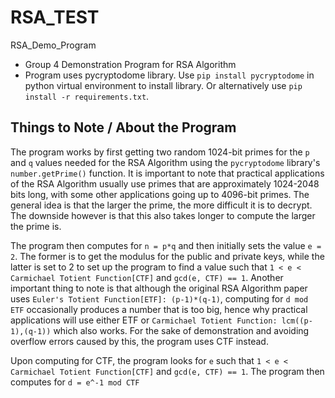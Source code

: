 # RSA_TEST
RSA_Demo_Program
* Group 4 Demonstration Program for RSA Algorithm
* Program uses pycryptodome library. Use `pip install pycryptodome` in python virtual environment to install library. Or alternatively use `pip install -r requirements.txt`.
## Things to Note / About the Program

The program works by first getting two random 1024-bit primes for the `p` and `q` values needed for the RSA Algorithm using the `pycryptodome` library's `number.getPrime()` function. It is important to note that practical applications of the RSA Algorithm usually use primes that are approximately 1024-2048 bits long, with some other applications going up to 4096-bit primes. The general idea is that the larger the prime, the more difficult it is to decrypt. The downside however is that this also takes longer to compute the larger the prime is. 

The program then computes for `n = p*q` and then initially sets the value `e = 2`. The former is to get the modulus for the public and private keys, while the latter is set to 2 to set up the program to find a value such that `1 < e < Carmichael Totient Function[CTF]` and `gcd(e, CTF) == 1`. Another important thing to note is that although the original RSA Algorithm paper uses `Euler's Totient Function[ETF]: (p-1)*(q-1)`, computing for `d mod ETF` occasionally produces a number that is too big, hence why practical applications will use either ETF or `Carmichael Totient Function: lcm((p-1),(q-1))` which also works. For the sake of demonstration and avoiding overflow errors caused by this, the program uses CTF instead.

Upon computing for CTF, the program looks for `e` such that `1 < e < Carmichael Totient Function[CTF]` and `gcd(e, CTF) == 1`. The program then computes for `d = e^-1 mod CTF`
